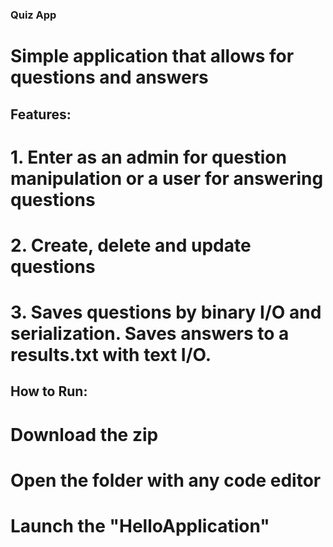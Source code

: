 ### Quiz App 

# Simple application that allows for questions and answers


## Features:
# 1. Enter as an admin for question manipulation or a user for answering questions
# 2. Create, delete and update questions
# 3. Saves questions by binary I/O and serialization. Saves answers to a results.txt with text I/O.

## How to Run:
# Download the zip
# Open the folder with any code editor
# Launch the "HelloApplication"